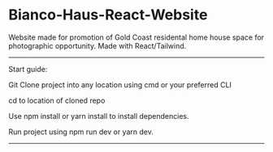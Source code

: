 # Bianco-Haus-React-Website
Website made for promotion of Gold Coast residental home house space for photographic opportunity.  Made with React/Tailwind. 


-------------------------------------------------

Start guide:

Git Clone project into any location using cmd or your preferred CLI 

cd to location of cloned repo 

Use npm install or yarn install to install dependencies.

Run project using npm run dev or yarn dev.

-------------------------------------------------

